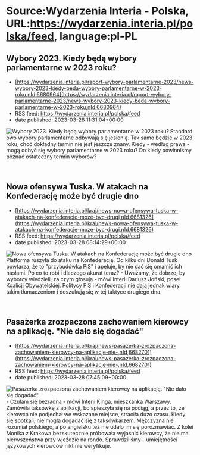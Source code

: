 # Source:Wydarzenia Interia - Polska, URL:https://wydarzenia.interia.pl/polska/feed, language:pl-PL

## Wybory 2023. Kiedy będą wybory parlamentarne w 2023 roku?
 - [https://wydarzenia.interia.pl/raport-wybory-parlamentarne-2023/news-wybory-2023-kiedy-beda-wybory-parlamentarne-w-2023-roku,nId,6680964](https://wydarzenia.interia.pl/raport-wybory-parlamentarne-2023/news-wybory-2023-kiedy-beda-wybory-parlamentarne-w-2023-roku,nId,6680964)
 - RSS feed: https://wydarzenia.interia.pl/polska/feed
 - date published: 2023-03-28 11:31:04+00:00

<p><a href="https://wydarzenia.interia.pl/raport-wybory-parlamentarne-2023/news-wybory-2023-kiedy-beda-wybory-parlamentarne-w-2023-roku,nId,6680964"><img align="left" alt="Wybory 2023. Kiedy będą wybory parlamentarne w 2023 roku?" src="https://i.iplsc.com/wybory-2023-kiedy-beda-wybory-parlamentarne-w-2023-roku/000GY7IXOIJ40PIG-C321.jpg" /></a>Standardowo wybory parlamentarne odbywają się jesienią. Tak samo będzie w 2023 roku, choć dokładny termin nie jest jeszcze znany. Kiedy - według prawa - mogą odbyć się wybory parlamentarne w 2023 roku? Do kiedy powinniśmy poznać ostateczny termin wyborów?</p><br clear="all" />

## Nowa ofensywa Tuska. W atakach na Konfederację może być drugie dno
 - [https://wydarzenia.interia.pl/kraj/news-nowa-ofensywa-tuska-w-atakach-na-konfederacje-moze-byc-drugi,nId,6681326](https://wydarzenia.interia.pl/kraj/news-nowa-ofensywa-tuska-w-atakach-na-konfederacje-moze-byc-drugi,nId,6681326)
 - RSS feed: https://wydarzenia.interia.pl/polska/feed
 - date published: 2023-03-28 08:14:29+00:00

<p><a href="https://wydarzenia.interia.pl/kraj/news-nowa-ofensywa-tuska-w-atakach-na-konfederacje-moze-byc-drugi,nId,6681326"><img align="left" alt="Nowa ofensywa Tuska. W atakach na Konfederację może być drugie dno" src="https://i.iplsc.com/nowa-ofensywa-tuska-w-atakach-na-konfederacje-moze-byc-drugi/000GYBNW0DXMCT44-C321.jpg" /></a>Platforma ruszyła do ataku na Konfederację. Od kilku dni Donald Tusk powtarza, że to &quot;przybudówka PiS&quot; i apeluje, by nie dać się omamić ich hasłami. Po co to robi i dlaczego akurat teraz? - Uważamy, że dobrze, by wyborcy wiedzieli, za czym głosują - mówi Interii Dariusz Joński, poseł Koalicji Obywatelskiej. Politycy PiS i Konfederacji nie dają jednak wiary takim tłumaczeniom i doszukują się w tej taktyce drugiego dna.</p><br clear="all" />

## Pasażerka zrozpaczona zachowaniem kierowcy na aplikację. "Nie dało się dogadać"
 - [https://wydarzenia.interia.pl/kraj/news-pasazerka-zrozpaczona-zachowaniem-kierowcy-na-aplikacje-nie-,nId,6682701](https://wydarzenia.interia.pl/kraj/news-pasazerka-zrozpaczona-zachowaniem-kierowcy-na-aplikacje-nie-,nId,6682701)
 - RSS feed: https://wydarzenia.interia.pl/polska/feed
 - date published: 2023-03-28 07:45:09+00:00

<p><a href="https://wydarzenia.interia.pl/kraj/news-pasazerka-zrozpaczona-zachowaniem-kierowcy-na-aplikacje-nie-,nId,6682701"><img align="left" alt="Pasażerka zrozpaczona zachowaniem kierowcy na aplikację. &quot;Nie dało się dogadać&quot;" src="https://i.iplsc.com/pasazerka-zrozpaczona-zachowaniem-kierowcy-na-aplikacje-nie/000GYB9PYBMAL2KM-C321.jpg" /></a>- Czułam się bezradna - mówi Interii Kinga, mieszkanka Warszawy. Zamówiła taksówkę z aplikacji, bo spieszyła się na pociąg, a przez to, że kierowca nie podjechał we wskazane miejsce, straciła dużo czasu. Kiedy się spotkali, nie mogła dogadać się z taksówkarzem. Mężczyzna nie rozumiał polskiego, a po angielsku też nie udało im się porozmawiać. Z kolei Monika z Krakowa bezskutecznie próbowała wyjaśnić kierowcy, że nie ma pierwszeństwa przy wjeździe na rondo. Sprawdziliśmy - umiejętności językowych kierowców nikt nie weryfikuje. </p><br clear="all" />

